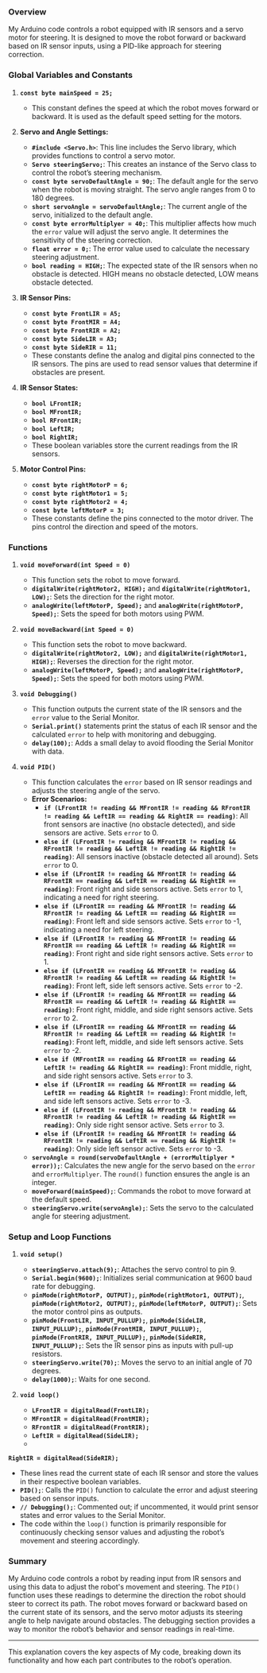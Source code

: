 ### Overview

My Arduino code controls a robot equipped with IR sensors and a servo motor for steering. It is designed to move the robot forward or backward based on IR sensor inputs, using a PID-like approach for steering correction.

### Global Variables and Constants

1. **`const byte mainSpeed = 25;`**
   - This constant defines the speed at which the robot moves forward or backward. It is used as the default speed setting for the motors.

2. **Servo and Angle Settings:**
   - **`#include <Servo.h>`**: This line includes the Servo library, which provides functions to control a servo motor.
   - **`Servo steeringServo;`**: This creates an instance of the Servo class to control the robot’s steering mechanism.
   - **`const byte servoDefaultAngle = 90;`**: The default angle for the servo when the robot is moving straight. The servo angle ranges from 0 to 180 degrees.
   - **`short servoAngle = servoDefaultAngle;`**: The current angle of the servo, initialized to the default angle.
   - **`const byte errorMultiplyer = 40;`**: This multiplier affects how much the `error` value will adjust the servo angle. It determines the sensitivity of the steering correction.
   - **`float error = 0;`**: The error value used to calculate the necessary steering adjustment.
   - **`bool reading = HIGH;`**: The expected state of the IR sensors when no obstacle is detected. HIGH means no obstacle detected, LOW means obstacle detected.

3. **IR Sensor Pins:**
   - **`const byte FrontLIR = A5;`**
   - **`const byte FrontMIR = A4;`**
   - **`const byte FrontRIR = A2;`**
   - **`const byte SideLIR = A3;`**
   - **`const byte SideRIR = 11;`**
   - These constants define the analog and digital pins connected to the IR sensors. The pins are used to read sensor values that determine if obstacles are present.

4. **IR Sensor States:**
   - **`bool LFrontIR;`**
   - **`bool MFrontIR;`**
   - **`bool RFrontIR;`**
   - **`bool LeftIR;`**
   - **`bool RightIR;`**
   - These boolean variables store the current readings from the IR sensors.

5. **Motor Control Pins:**
   - **`const byte rightMotorP = 6;`**
   - **`const byte rightMotor1 = 5;`**
   - **`const byte rightMotor2 = 4;`**
   - **`const byte leftMotorP = 3;`**
   - These constants define the pins connected to the motor driver. The pins control the direction and speed of the motors.

### Functions

1. **`void moveForward(int Speed = 0)`**
   - This function sets the robot to move forward.
   - **`digitalWrite(rightMotor2, HIGH);`** and **`digitalWrite(rightMotor1, LOW);`**: Sets the direction for the right motor.
   - **`analogWrite(leftMotorP, Speed);`** and **`analogWrite(rightMotorP, Speed);`**: Sets the speed for both motors using PWM.

2. **`void moveBackward(int Speed = 0)`**
   - This function sets the robot to move backward.
   - **`digitalWrite(rightMotor2, LOW);`** and **`digitalWrite(rightMotor1, HIGH);`**: Reverses the direction for the right motor.
   - **`analogWrite(leftMotorP, Speed);`** and **`analogWrite(rightMotorP, Speed);`**: Sets the speed for both motors using PWM.

3. **`void Debugging()`**
   - This function outputs the current state of the IR sensors and the `error` value to the Serial Monitor.
   - **`Serial.print()`** statements print the status of each IR sensor and the calculated `error` to help with monitoring and debugging.
   - **`delay(100);`**: Adds a small delay to avoid flooding the Serial Monitor with data.

4. **`void PID()`**
   - This function calculates the `error` based on IR sensor readings and adjusts the steering angle of the servo.
   - **Error Scenarios:**
     - **`if (LFrontIR != reading && MFrontIR != reading && RFrontIR != reading && LeftIR == reading && RightIR == reading)`**: All front sensors are inactive (no obstacle detected), and side sensors are active. Sets `error` to 0.
     - **`else if (LFrontIR != reading && MFrontIR != reading && RFrontIR != reading && LeftIR != reading && RightIR != reading)`**: All sensors inactive (obstacle detected all around). Sets `error` to 0.
     - **`else if (LFrontIR != reading && MFrontIR != reading && RFrontIR == reading && LeftIR == reading && RightIR == reading)`**: Front right and side sensors active. Sets `error` to 1, indicating a need for right steering.
     - **`else if (LFrontIR == reading && MFrontIR != reading && RFrontIR != reading && LeftIR == reading && RightIR == reading)`**: Front left and side sensors active. Sets `error` to -1, indicating a need for left steering.
     - **`else if (LFrontIR != reading && MFrontIR != reading && RFrontIR == reading && LeftIR != reading && RightIR == reading)`**: Front right and side right sensors active. Sets `error` to 1.
     - **`else if (LFrontIR == reading && MFrontIR != reading && RFrontIR != reading && LeftIR == reading && RightIR != reading)`**: Front left, side left sensors active. Sets `error` to -2.
     - **`else if (LFrontIR != reading && MFrontIR == reading && RFrontIR == reading && LeftIR != reading && RightIR == reading)`**: Front right, middle, and side right sensors active. Sets `error` to 2.
     - **`else if (LFrontIR == reading && MFrontIR == reading && RFrontIR != reading && LeftIR == reading && RightIR != reading)`**: Front left, middle, and side left sensors active. Sets `error` to -2.
     - **`else if (MFrontIR == reading && RFrontIR == reading && LeftIR != reading && RightIR == reading)`**: Front middle, right, and side right sensors active. Sets `error` to 3.
     - **`else if (LFrontIR == reading && MFrontIR == reading && LeftIR == reading && RightIR != reading)`**: Front middle, left, and side left sensors active. Sets `error` to -3.
     - **`else if (LFrontIR != reading && MFrontIR != reading && RFrontIR != reading && LeftIR != reading && RightIR == reading)`**: Only side right sensor active. Sets `error` to 3.
     - **`else if (LFrontIR != reading && MFrontIR != reading && RFrontIR != reading && LeftIR == reading && RightIR != reading)`**: Only side left sensor active. Sets `error` to -3.
   - **`servoAngle = round(servoDefaultAngle + (errorMultiplyer * error));`**: Calculates the new angle for the servo based on the `error` and `errorMultiplyer`. The `round()` function ensures the angle is an integer.
   - **`moveForward(mainSpeed);`**: Commands the robot to move forward at the default speed.
   - **`steeringServo.write(servoAngle);`**: Sets the servo to the calculated angle for steering adjustment.

### Setup and Loop Functions

1. **`void setup()`**
   - **`steeringServo.attach(9);`**: Attaches the servo control to pin 9.
   - **`Serial.begin(9600);`**: Initializes serial communication at 9600 baud rate for debugging.
   - **`pinMode(rightMotorP, OUTPUT);`**, **`pinMode(rightMotor1, OUTPUT);`**, **`pinMode(rightMotor2, OUTPUT);`**, **`pinMode(leftMotorP, OUTPUT);`**: Sets the motor control pins as outputs.
   - **`pinMode(FrontLIR, INPUT_PULLUP);`**, **`pinMode(SideLIR, INPUT_PULLUP);`**, **`pinMode(FrontMIR, INPUT_PULLUP);`**, **`pinMode(FrontRIR, INPUT_PULLUP);`**, **`pinMode(SideRIR, INPUT_PULLUP);`**: Sets the IR sensor pins as inputs with pull-up resistors.
   - **`steeringServo.write(70);`**: Moves the servo to an initial angle of 70 degrees.
   - **`delay(1000);`**: Waits for one second.

2. **`void loop()`**
   - **`LFrontIR = digitalRead(FrontLIR);`**
   - **`MFrontIR = digitalRead(FrontMIR);`**
   - **`RFrontIR = digitalRead(FrontRIR);`**
   - **`LeftIR = digitalRead(SideLIR);`**
   -

 **`RightIR = digitalRead(SideRIR);`**
   - These lines read the current state of each IR sensor and store the values in their respective boolean variables.
   - **`PID();`**: Calls the `PID()` function to calculate the error and adjust steering based on sensor inputs.
   - **`// Debugging();`**: Commented out; if uncommented, it would print sensor states and error values to the Serial Monitor.
   - The code within the `loop()` function is primarily responsible for continuously checking sensor values and adjusting the robot’s movement and steering accordingly.

### Summary

My Arduino code controls a robot by reading input from IR sensors and using this data to adjust the robot's movement and steering. The `PID()` function uses these readings to determine the direction the robot should steer to correct its path. The robot moves forward or backward based on the current state of its sensors, and the servo motor adjusts its steering angle to help navigate around obstacles. The debugging section provides a way to monitor the robot’s behavior and sensor readings in real-time.

--- 

This explanation covers the key aspects of My code, breaking down its functionality and how each part contributes to the robot’s operation.
